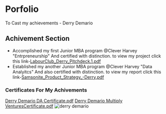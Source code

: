 # Porfolio
To Cast my achievements - Derry Demario
## Achivement Section
- Accomplished my first Junior MBA program @Clever Harvey "Entrpreneurship" And certified with distinction. to view my project click this link-[LabourClub_Derry_Pitchdeck.1.pdf](https://github.com/Derryde/Porfolio/files/9025659/LabourClub_Derry_Pitchdeck.1.pdf)
- Established my another Junior MBA program @Clever Harvey "Data Analyitcs" And also certified with distinction. to view my report click this link-[Samsonite_Product_Strategy_-Derry.pdf](https://github.com/Derryde/Porfolio/files/9025668/Samsonite_Product_Strategy_-Derry.pdf)
### Certificates For My Achivements
[Derry Demario DA Certificate.pdf](https://github.com/Derryde/Porfolio/files/9026561/Derry.Demario.DA.Certificate.pdf)
[Derry Demario Multiply VenturesCertificate.pdf](https://github.com/Derryde/Porfolio/files/9026565/Derry.Demario.Multiply.VenturesCertificate.pdf)
![derry demario](https://user-images.githubusercontent.com/108392262/176834594-36efa647-e567-4013-8735-9e9a62b7bb03.jpeg)


  
